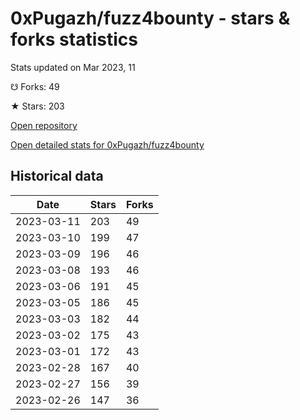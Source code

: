 # 0xPugazh/fuzz4bounty - stars & forks statistics

Stats updated on Mar 2023, 11

☋ Forks: 49

★ Stars: 203

[Open repository](https://github.com/0xPugazh/fuzz4bounty)

[Open detailed stats for 0xPugazh/fuzz4bounty](https://reviewgithub.com/rep/0xPugazh/fuzz4bounty)

## Historical data
| Date | Stars | Forks |
|------|-------|-------|
| 2023-03-11 | 203 | 49 | 
| 2023-03-10 | 199 | 47 | 
| 2023-03-09 | 196 | 46 | 
| 2023-03-08 | 193 | 46 | 
| 2023-03-06 | 191 | 45 | 
| 2023-03-05 | 186 | 45 | 
| 2023-03-03 | 182 | 44 | 
| 2023-03-02 | 175 | 43 | 
| 2023-03-01 | 172 | 43 | 
| 2023-02-28 | 167 | 40 | 
| 2023-02-27 | 156 | 39 | 
| 2023-02-26 | 147 | 36 | 


